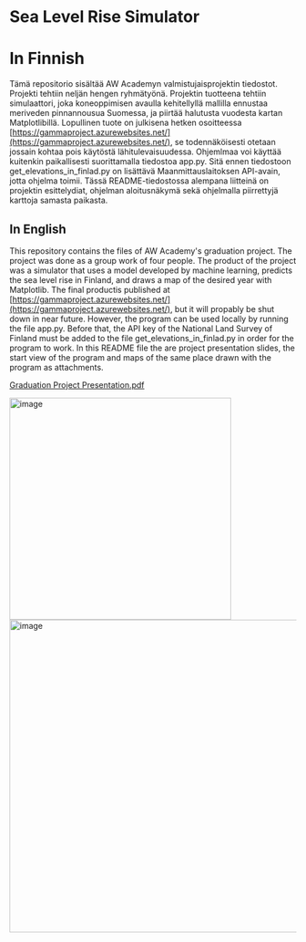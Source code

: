 # Sea Level Rise Simulator

# In Finnish
Tämä repositorio sisältää AW Academyn valmistujaisprojektin tiedostot. Projekti tehtiin neljän hengen ryhmätyönä. Projektin tuotteena tehtiin simulaattori, joka koneoppimisen avaulla kehitellyllä mallilla ennustaa meriveden pinnannousua Suomessa, ja piirtää halutusta vuodesta kartan Matplotlibillä. Lopullinen tuote on julkisena hetken osoitteessa [https://gammaproject.azurewebsites.net/](https://gammaproject.azurewebsites.net/), se todennäköisesti otetaan jossain kohtaa pois käytöstä lähitulevaisuudessa. Ohjemlmaa voi käyttää kuitenkin paikallisesti suorittamalla tiedostoa app.py. Sitä ennen tiedostoon get_elevations_in_finlad.py on lisättävä Maanmittauslaitoksen API-avain, jotta ohjelma toimii. Tässä README-tiedostossa alempana liitteinä on projektin esittelydiat, ohjelman aloitusnäkymä sekä ohjelmalla piirrettyjä karttoja samasta paikasta.

## In English
This repository contains the files of AW Academy's graduation project. The project was done as a group work of four people. The product of the project was a simulator that uses a model developed by machine learning, predicts the sea level rise in Finland, and draws a map of the desired year with Matplotlib. The final productis published at [https://gammaproject.azurewebsites.net/](https://gammaproject.azurewebsites.net/), but it will propably be shut down in near future. However, the program can be used locally by running the file app.py. Before that, the API key of the National Land Survey of Finland must be added to the file get_elevations_in_finlad.py in order for the program to work. In this README file the are project presentation slides, the start view of the program and maps of the same place drawn with the program as attachments.

[Graduation Project Presentation.pdf](https://github.com/jussiiih/sea-level-rise-simulator/files/14974587/Graduation.Project.Presentation.pdf)

<img width="389" alt="image" src="https://github.com/jussiiih/sea-level-rise-simulator/assets/107620116/f1ab2aa4-d368-49c9-85ef-6b872bf1e22d">
<img width="548" alt="image" src="https://github.com/jussiiih/sea-level-rise-simulator/assets/107620116/96726fd7-cb0b-4db5-ba1d-c1665a9470d5">

